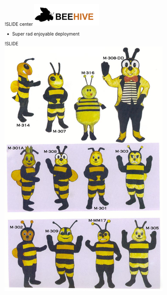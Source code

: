 !SLIDE center
![Beehive](images/logo.png "Optional title")

* Super rad enjoyable deployment

!SLIDE
![Beehive costumes](images/costumes.jpg)
